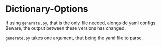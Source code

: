 # Dictionary-Options

If using `generate.py`, that is the only file needed, alongside yaml configs. Beware, the output between these versions has changed.

`generate.py` takes one argument, that being the yaml file to parse.
